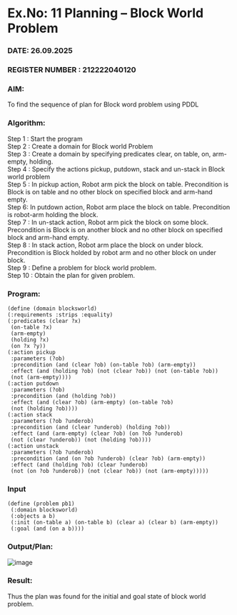 # Ex.No: 11  Planning –  Block World Problem 
### DATE: 26.09.2025                                                                          
### REGISTER NUMBER : 212222040120
### AIM: 
To find the sequence of plan for Block word problem using PDDL  
###  Algorithm:
Step 1 :  Start the program <br>
Step 2 : Create a domain for Block world Problem <br>
Step 3 :  Create a domain by specifying predicates clear, on table, on, arm-empty, holding. <br>
Step 4 : Specify the actions pickup, putdown, stack and un-stack in Block world problem <br>
Step 5 :  In pickup action, Robot arm pick the block on table. Precondition is Block is on table and no other block on specified block and arm-hand empty.<br>
Step 6:  In putdown action, Robot arm place the block on table. Precondition is robot-arm holding the block.<br>
Step 7 : In un-stack action, Robot arm pick the block on some block. Precondition is Block is on another block and no other block on specified block and arm-hand empty.<br>
Step 8 : In stack action, Robot arm place the block on under block. Precondition is Block holded by robot arm and no other block on under block.<br>
Step 9 : Define a problem for block world problem.<br> 
Step 10 : Obtain the plan for given problem.<br> 
     
### Program:
```
(define (domain blocksworld)
(:requirements :strips :equality)
(:predicates (clear ?x)
 (on-table ?x)
 (arm-empty)
 (holding ?x)
 (on ?x ?y))
(:action pickup
 :parameters (?ob)
 :precondition (and (clear ?ob) (on-table ?ob) (arm-empty))
 :effect (and (holding ?ob) (not (clear ?ob)) (not (on-table ?ob))
 (not (arm-empty))))
(:action putdown
 :parameters (?ob)
 :precondition (and (holding ?ob))
 :effect (and (clear ?ob) (arm-empty) (on-table ?ob)
 (not (holding ?ob))))
(:action stack
 :parameters (?ob ?underob)
 :precondition (and (clear ?underob) (holding ?ob))
 :effect (and (arm-empty) (clear ?ob) (on ?ob ?underob)
 (not (clear ?underob)) (not (holding ?ob))))
(:action unstack
 :parameters (?ob ?underob) 
 :precondition (and (on ?ob ?underob) (clear ?ob) (arm-empty))
 :effect (and (holding ?ob) (clear ?underob)
 (not (on ?ob ?underob)) (not (clear ?ob)) (not (arm-empty)))))

```







### Input 
```
(define (problem pb1)
 (:domain blocksworld)
 (:objects a b)
 (:init (on-table a) (on-table b) (clear a) (clear b) (arm-empty))
 (:goal (and (on a b))))
```

### Output/Plan:

![image](https://github.com/user-attachments/assets/b472aa0d-4634-48b8-969c-58b96e5b7ee1)



### Result:
Thus the plan was found for the initial and goal state of block world problem.
